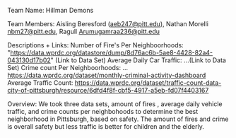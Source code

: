 Team Name: Hillman Demons 

Team Members: Aisling Beresford (aeb247@pitt.edu), Nathan Morelli nbm27@pitt.edu, Ragull Arumugamraa236@pitt.edu

Descriptions + Links: 
  Number of Fire's Per Neighboorhoods: "https://data.wprdc.org/datastore/dump/8d76ac6b-5ae8-4428-82a4-043130d17b02" (Link to Data Set) 
  Average Daily Car Traffic: ...(Link to Data Set)
  Crime count Per Neighboorhoods: ... https://data.wprdc.org/dataset/monthly-criminal-activity-dashboard
  Average Traffic Count: https://data.wprdc.org/dataset/traffic-count-data-city-of-pittsburgh/resource/6dfd4f8f-cbf5-4917-a5eb-fd07f4403167

Overview: We took three data sets, amount of fires , average daily vehicle traffic, and crime counts per neighbohoods to determine the best neighborhood in Pittsburgh, based on safety. The amount of fires and crime is overall safety but less traffic is better for children and the elderly. 
  
    
  
